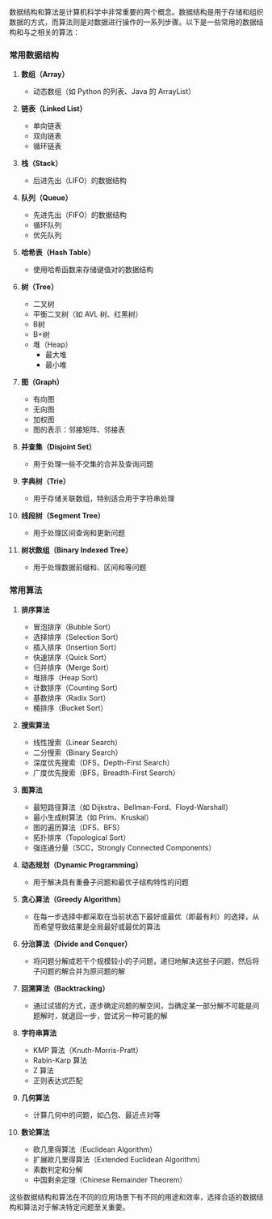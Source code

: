 数据结构和算法是计算机科学中非常重要的两个概念。数据结构是用于存储和组织数据的方式，而算法则是对数据进行操作的一系列步骤。以下是一些常用的数据结构和与之相关的算法：

### 常用数据结构

1. **数组（Array）**
   - 动态数组（如 Python 的列表、Java 的 ArrayList）

2. **链表（Linked List）**
   - 单向链表
   - 双向链表
   - 循环链表

3. **栈（Stack）**
   - 后进先出（LIFO）的数据结构

4. **队列（Queue）**
   - 先进先出（FIFO）的数据结构
   - 循环队列
   - 优先队列

5. **哈希表（Hash Table）**
   - 使用哈希函数来存储键值对的数据结构

6. **树（Tree）**
   - 二叉树
   - 平衡二叉树（如 AVL 树、红黑树）
   - B树
   - B+树
   - 堆（Heap）
     - 最大堆
     - 最小堆

7. **图（Graph）**
   - 有向图
   - 无向图
   - 加权图
   - 图的表示：邻接矩阵、邻接表

8. **并查集（Disjoint Set）**
   - 用于处理一些不交集的合并及查询问题

9. **字典树（Trie）**
   - 用于存储关联数组，特别适合用于字符串处理

10. **线段树（Segment Tree）**
    - 用于处理区间查询和更新问题

11. **树状数组（Binary Indexed Tree）**
    - 用于处理数据前缀和、区间和等问题

### 常用算法

1. **排序算法**
   - 冒泡排序（Bubble Sort）
   - 选择排序（Selection Sort）
   - 插入排序（Insertion Sort）
   - 快速排序（Quick Sort）
   - 归并排序（Merge Sort）
   - 堆排序（Heap Sort）
   - 计数排序（Counting Sort）
   - 基数排序（Radix Sort）
   - 桶排序（Bucket Sort）

2. **搜索算法**
   - 线性搜索（Linear Search）
   - 二分搜索（Binary Search）
   - 深度优先搜索（DFS，Depth-First Search）
   - 广度优先搜索（BFS，Breadth-First Search）

3. **图算法**
   - 最短路径算法（如 Dijkstra、Bellman-Ford、Floyd-Warshall）
   - 最小生成树算法（如 Prim、Kruskal）
   - 图的遍历算法（DFS、BFS）
   - 拓扑排序（Topological Sort）
   - 强连通分量（SCC，Strongly Connected Components）

4. **动态规划（Dynamic Programming）**
   - 用于解决具有重叠子问题和最优子结构特性的问题

5. **贪心算法（Greedy Algorithm）**
   - 在每一步选择中都采取在当前状态下最好或最优（即最有利）的选择，从而希望导致结果是全局最好或最优的算法

6. **分治算法（Divide and Conquer）**
   - 将问题分解成若干个规模较小的子问题，递归地解决这些子问题，然后将子问题的解合并为原问题的解

7. **回溯算法（Backtracking）**
   - 通过试错的方式，逐步确定问题的解空间，当确定某一部分解不可能是问题解时，就退回一步，尝试另一种可能的解

8. **字符串算法**
   - KMP 算法（Knuth-Morris-Pratt）
   - Rabin-Karp 算法
   - Z 算法
   - 正则表达式匹配

9. **几何算法**
   - 计算几何中的问题，如凸包、最近点对等

10. **数论算法**
    - 欧几里得算法（Euclidean Algorithm）
    - 扩展欧几里得算法（Extended Euclidean Algorithm）
    - 素数判定和分解
    - 中国剩余定理（Chinese Remainder Theorem）

这些数据结构和算法在不同的应用场景下有不同的用途和效率，选择合适的数据结构和算法对于解决特定问题至关重要。